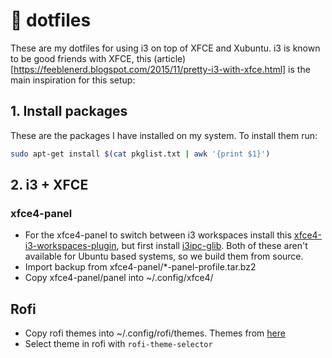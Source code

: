 # 🔮 dotfiles
These are my dotfiles for using i3 on top of XFCE and Xubuntu. i3 is known to be good friends with XFCE, this (article)[https://feeblenerd.blogspot.com/2015/11/pretty-i3-with-xfce.html] is the main inspiration for this setup: 

## 1. Install packages
These are the packages I have installed on my system. To install them run:
```bash
sudo apt-get install $(cat pkglist.txt | awk '{print $1}')
```
## 2. i3 + XFCE
### xfce4-panel
- For the xfce4-panel to switch between i3 workspaces install this [xfce4-i3-workspaces-plugin](https://github.com/denesb/xfce4-i3-workspaces-plugin), but first install [i3ipc-glib](https://github.com/altdesktop/i3ipc-glib). Both of these aren't available for Ubuntu based systems, so we build them from source.
- Import backup from xfce4-panel/*-panel-profile.tar.bz2
- Copy xfce4-panel/panel into ~/.config/xfce4/

## Rofi
- Copy rofi themes into ~/.config/rofi/themes. Themes from [here](https://github.com/newmanls/rofi-themes-collection)
- Select theme in rofi with `rofi-theme-selector`

